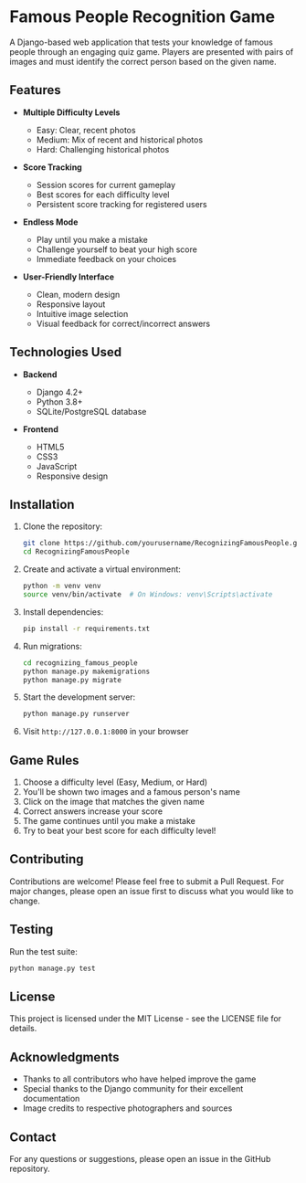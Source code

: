 # Famous People Recognition Game

A Django-based web application that tests your knowledge of famous people through an engaging quiz game. Players are presented with pairs of images and must identify the correct person based on the given name.

## Features

- **Multiple Difficulty Levels**
  - Easy: Clear, recent photos
  - Medium: Mix of recent and historical photos
  - Hard: Challenging historical photos

- **Score Tracking**
  - Session scores for current gameplay
  - Best scores for each difficulty level
  - Persistent score tracking for registered users

- **Endless Mode**
  - Play until you make a mistake
  - Challenge yourself to beat your high score
  - Immediate feedback on your choices

- **User-Friendly Interface**
  - Clean, modern design
  - Responsive layout
  - Intuitive image selection
  - Visual feedback for correct/incorrect answers

## Technologies Used

- **Backend**
  - Django 4.2+
  - Python 3.8+
  - SQLite/PostgreSQL database

- **Frontend**
  - HTML5
  - CSS3
  - JavaScript
  - Responsive design

## Installation

1. Clone the repository:
   ```bash
   git clone https://github.com/yourusername/RecognizingFamousPeople.git
   cd RecognizingFamousPeople
   ```

2. Create and activate a virtual environment:
   ```bash
   python -m venv venv
   source venv/bin/activate  # On Windows: venv\Scripts\activate
   ```

3. Install dependencies:
   ```bash
   pip install -r requirements.txt
   ```

4. Run migrations:
   ```bash
   cd recognizing_famous_people
   python manage.py makemigrations
   python manage.py migrate
   ```

5. Start the development server:
   ```bash
   python manage.py runserver
   ```

6. Visit `http://127.0.0.1:8000` in your browser

## Game Rules

1. Choose a difficulty level (Easy, Medium, or Hard)
2. You'll be shown two images and a famous person's name
3. Click on the image that matches the given name
4. Correct answers increase your score
5. The game continues until you make a mistake
6. Try to beat your best score for each difficulty level!

## Contributing

Contributions are welcome! Please feel free to submit a Pull Request. For major changes, please open an issue first to discuss what you would like to change.

## Testing

Run the test suite:
```bash
python manage.py test
```

## License

This project is licensed under the MIT License - see the LICENSE file for details.

## Acknowledgments

- Thanks to all contributors who have helped improve the game
- Special thanks to the Django community for their excellent documentation
- Image credits to respective photographers and sources

## Contact

For any questions or suggestions, please open an issue in the GitHub repository.